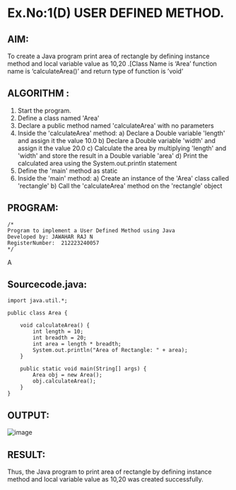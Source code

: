 # Ex.No:1(D) USER DEFINED METHOD.

## AIM:
To create a Java program print area of rectangle by defining instance method and local variable value as 10,20 .[Class Name is ‘Area’ function name is ‘calculateArea()’ and return type of function is ’void’

## ALGORITHM :
1.	Start the program.
2.	Define a class named 'Area'
3.	Declare a public method named 'calculateArea' with no parameters
4.	Inside the 'calculateArea' method:
a)	Declare a Double variable 'length' and assign it the value 10.0
b)	Declare a Double variable 'width' and assign it the value 20.0
c)	Calculate the area by multiplying 'length' and 'width' and store the result in a Double variable 'area'
d)	Print the calculated area using the System.out.println statement
5.	Define the 'main' method as static
6.	Inside the 'main' method:
a)	Create an instance of the 'Area' class called 'rectangle'
b)	Call the 'calculateArea' method on the 'rectangle' object




## PROGRAM:
 ```
/*
Program to implement a User Defined Method using Java
Developed by: JAWAHAR RAJ N
RegisterNumber:  212223240057
*/
```
A
## Sourcecode.java:

```
import java.util.*;

public class Area {

    void calculateArea() {
        int length = 10; 
        int breadth = 20; 
        int area = length * breadth;
        System.out.println("Area of Rectangle: " + area);
    }

    public static void main(String[] args) {
        Area obj = new Area();
        obj.calculateArea();
    }
}
```





## OUTPUT:

![image](https://github.com/user-attachments/assets/a0b0117b-47de-48b2-83c2-9897a5c3516b)


## RESULT:
Thus, the Java program to print area of rectangle by defining instance method and local variable value as 10,20 was created successfully.

